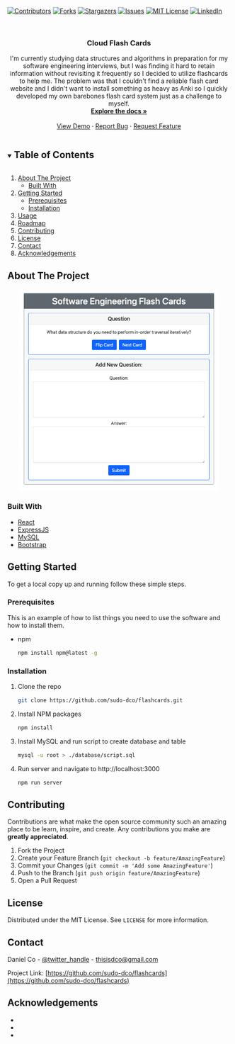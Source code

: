 <!--
*** Thanks for checking out the Best-README-Template. If you have a suggestion
*** that would make this better, please fork the repo and create a pull request
*** or simply open an issue with the tag "enhancement".
*** Thanks again! Now go create something AMAZING! :D
***
***
***
*** To avoid retyping too much info. Do a search and replace for the following:
*** github_username, repo_name, twitter_handle, email, project_title, project_description
-->



<!-- PROJECT SHIELDS -->
<!--
*** I'm using markdown "reference style" links for readability.
*** Reference links are enclosed in brackets [ ] instead of parentheses ( ).
*** See the bottom of this document for the declaration of the reference variables
*** for contributors-url, forks-url, etc. This is an optional, concise syntax you may use.
*** https://www.markdownguide.org/basic-syntax/#reference-style-links
-->
[![Contributors][contributors-shield]][contributors-url]
[![Forks][forks-shield]][forks-url]
[![Stargazers][stars-shield]][stars-url]
[![Issues][issues-shield]][issues-url]
[![MIT License][license-shield]][license-url]
[![LinkedIn][linkedin-shield]][linkedin-url]



<!-- PROJECT LOGO -->
<br />
<p align="center">
  <a href="https://github.com/sudo-dco/flashcards">
  </a>

  <h3 align="center">Cloud Flash Cards</h3>

  <p align="center">
    I'm currently studying data structures and algorithms in preparation for my software engineering interviews, 
    but I was finding it hard to retain information without revisiting it frequently so I decided to utilize flashcards to help me.
    The problem was that I couldn't find a reliable flash card website and I didn't want to install something as heavy as Anki so I quickly
    developed my own barebones flash card system just as a challenge to myself.
    <br />
    <a href="https://github.com/sudo-dco/flashcards"><strong>Explore the docs »</strong></a>
    <br />
    <br />
    <a href="https://github.com/sudo-dco/flashcards">View Demo</a>
    ·
    <a href="https://github.com/sudo-dco/flashcards/issues">Report Bug</a>
    ·
    <a href="https://github.com/sudo-dco/flashcards/issues">Request Feature</a>
  </p>
</p>



<!-- TABLE OF CONTENTS -->
<details open="open">
  <summary><h2 style="display: inline-block">Table of Contents</h2></summary>
  <ol>
    <li>
      <a href="#about-the-project">About The Project</a>
      <ul>
        <li><a href="#built-with">Built With</a></li>
      </ul>
    </li>
    <li>
      <a href="#getting-started">Getting Started</a>
      <ul>
        <li><a href="#prerequisites">Prerequisites</a></li>
        <li><a href="#installation">Installation</a></li>
      </ul>
    </li>
    <li><a href="#usage">Usage</a></li>
    <li><a href="#roadmap">Roadmap</a></li>
    <li><a href="#contributing">Contributing</a></li>
    <li><a href="#license">License</a></li>
    <li><a href="#contact">Contact</a></li>
    <li><a href="#acknowledgements">Acknowledgements</a></li>
  </ol>
</details>



<!-- ABOUT THE PROJECT -->
## About The Project
<!--
***![Flash Card Screen Shot](https://raw.githubusercontent.com/sudo-dco/flashcards/main/.github/images/screenshot.png)
-->

<p align="center">
  <img src="https://raw.githubusercontent.com/sudo-dco/flashcards/main/.github/images/screenshot.png" width="450"/>
</p>

### Built With

* [React]()
* [ExpressJS]()
* [MySQL]()
* [Bootstrap]()



<!-- GETTING STARTED -->
## Getting Started

To get a local copy up and running follow these simple steps.

### Prerequisites

This is an example of how to list things you need to use the software and how to install them.
* npm
  ```sh
  npm install npm@latest -g
  ```

### Installation

1. Clone the repo
   ```sh
   git clone https://github.com/sudo-dco/flashcards.git
   ```
2. Install NPM packages
   ```sh
   npm install
   ```
3. Install MySQL and run script to create database and table
   ```sh
   mysql -u root > ./database/script.sql
   ```
4. Run server and navigate to http://localhost:3000
   ```sh
   npm run server
   ```

<!-- CONTRIBUTING -->
## Contributing

Contributions are what make the open source community such an amazing place to be learn, inspire, and create. Any contributions you make are **greatly appreciated**.

1. Fork the Project
2. Create your Feature Branch (`git checkout -b feature/AmazingFeature`)
3. Commit your Changes (`git commit -m 'Add some AmazingFeature'`)
4. Push to the Branch (`git push origin feature/AmazingFeature`)
5. Open a Pull Request



<!-- LICENSE -->
## License

Distributed under the MIT License. See `LICENSE` for more information.



<!-- CONTACT -->
## Contact

Daniel Co - [@twitter_handle](https://twitter.com/twitter_handle) - thisisdco@gmail.com

Project Link: [https://github.com/sudo-dco/flashcards](https://github.com/sudo-dco/flashcards)



<!-- ACKNOWLEDGEMENTS -->
## Acknowledgements

* []()
* []()
* []()





<!-- MARKDOWN LINKS & IMAGES -->
<!-- https://www.markdownguide.org/basic-syntax/#reference-style-links -->
[contributors-shield]: https://img.shields.io/github/contributors/sudo-dco/repo.svg?style=for-the-badge
[contributors-url]: https://github.com/sudo-dco/repo/graphs/contributors
[forks-shield]: https://img.shields.io/github/forks/sudo-dco/repo.svg?style=for-the-badge
[forks-url]: https://github.com/sudo-dco/repo/network/members
[stars-shield]: https://img.shields.io/github/stars/sudo-dco/repo.svg?style=for-the-badge
[stars-url]: https://github.com/sudo-dco/repo/stargazers
[issues-shield]: https://img.shields.io/github/issues/sudo-dco/repo.svg?style=for-the-badge
[issues-url]: https://github.com/sudo-dco/repo/issues
[license-shield]: https://img.shields.io/github/license/sudo-dco/repo.svg?style=for-the-badge
[license-url]: https://github.com/sudo-dco/repo/blob/master/LICENSE.txt
[linkedin-shield]: https://img.shields.io/badge/-LinkedIn-black.svg?style=for-the-badge&logo=linkedin&colorB=555
[linkedin-url]: https://linkedin.com/in/sudo-dco

